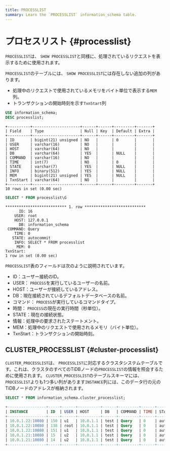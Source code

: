 ```yaml
---
title: PROCESSLIST
summary: Learn the `PROCESSLIST` information_schema table.
---
```


# プロセスリスト {#processlist}

`PROCESSLIST`は、 `SHOW PROCESSLIST`と同様に、処理されているリクエストを表示するために使用されます。

`PROCESSLIST`のテーブルには、 `SHOW PROCESSLIST`には存在しない追加の列があります。

-   処理中のリクエストで使用されているメモリをバイト単位で表示する`MEM`列。
-   トランザクションの開始時刻を示す`TxnStart`列


```sql
USE information_schema;
DESC processlist;
```

```
+----------+---------------------+------+------+---------+-------+
| Field    | Type                | Null | Key  | Default | Extra |
+----------+---------------------+------+------+---------+-------+
| ID       | bigint(21) unsigned | NO   |      | 0       |       |
| USER     | varchar(16)         | NO   |      |         |       |
| HOST     | varchar(64)         | NO   |      |         |       |
| DB       | varchar(64)         | YES  |      | NULL    |       |
| COMMAND  | varchar(16)         | NO   |      |         |       |
| TIME     | int(7)              | NO   |      | 0       |       |
| STATE    | varchar(7)          | YES  |      | NULL    |       |
| INFO     | binary(512)         | YES  |      | NULL    |       |
| MEM      | bigint(21) unsigned | YES  |      | NULL    |       |
| TxnStart | varchar(64)         | NO   |      |         |       |
+----------+---------------------+------+------+---------+-------+
10 rows in set (0.00 sec)
```


```sql
SELECT * FROM processlist\G
```

```
*************************** 1. row ***************************
      ID: 16
    USER: root
    HOST: 127.0.0.1
      DB: information_schema
 COMMAND: Query
    TIME: 0
   STATE: autocommit
    INFO: SELECT * FROM processlist
     MEM: 0
TxnStart:
1 row in set (0.00 sec)
```

`PROCESSLIST`表のフィールドは次のように説明されています。

-   ID：ユーザー接続のID。
-   USER： `PROCESS`を実行しているユーザーの名前。
-   HOST：ユーザーが接続しているアドレス。
-   DB：現在接続されているデフォルトデータベースの名前。
-   コマンド： `PROCESS`が実行しているコマンドタイプ。
-   時間： `PROCESS`の現在の実行時間（秒単位）。
-   STATE：現在の接続状態。
-   情報：処理中の要求されたステートメント。
-   MEM：処理中のリクエストで使用されるメモリ（バイト単位）。
-   TxnStart：トランザクションの開始時刻。

## CLUSTER_PROCESSLIST {#cluster-processlist}

`CLUSTER_PROCESSLIST`は、 `PROCESSLIST`に対応するクラスタシステムテーブルです。これは、クラスタのすべてのTiDBノードの`PROCESSLIST`の情報を照会するために使用されます。 `CLUSTER_PROCESSLIST`のテーブルスキーマには、 `PROCESSLIST`よりも1つ多い列があります`INSTANCE`列には、このデータ行の元のTiDBノードのアドレスが格納されます。


```sql
SELECT * FROM information_schema.cluster_processlist;
```

```sql
+-----------------+-----+------+----------+------+---------+------+------------+------------------------------------------------------+-----+----------------------------------------+
| INSTANCE        | ID  | USER | HOST     | DB   | COMMAND | TIME | STATE      | INFO                                                 | MEM | TxnStart                               |
+-----------------+-----+------+----------+------+---------+------+------------+------------------------------------------------------+-----+----------------------------------------+
| 10.0.1.22:10080 | 150 | u1   | 10.0.1.1 | test | Query   | 0    | autocommit | select count(*) from usertable                       | 372 | 05-28 03:54:21.230(416976223923077223) |
| 10.0.1.22:10080 | 138 | root | 10.0.1.1 | test | Query   | 0    | autocommit | SELECT * FROM information_schema.cluster_processlist | 0   | 05-28 03:54:21.230(416976223923077220) |
| 10.0.1.22:10080 | 151 | u1   | 10.0.1.1 | test | Query   | 0    | autocommit | select count(*) from usertable                       | 372 | 05-28 03:54:21.230(416976223923077224) |
| 10.0.1.21:10080 | 15  | u2   | 10.0.1.1 | test | Query   | 0    | autocommit | select max(field0) from usertable                    | 496 | 05-28 03:54:21.230(416976223923077222) |
| 10.0.1.21:10080 | 14  | u2   | 10.0.1.1 | test | Query   | 0    | autocommit | select max(field0) from usertable                    | 496 | 05-28 03:54:21.230(416976223923077225) |
+-----------------+-----+------+----------+------+---------+------+------------+------------------------------------------------------+-----+----------------------------------------+
```
